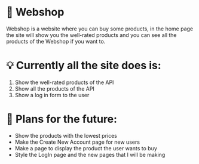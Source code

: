 # 🛒 Webshop

Webshop is a website where you can buy some products, in the home page the site will show you the well-rated products and you can see all the products of the Webshop if you want to.

# 💡 Currently all the site does is:
<ol>
  <li>Show the well-rated products of the API</li>
  <li>Show all the products of the API</li>
  <li>Show a log in form to the user</li>
</ol>

# 🚀 Plans for the future: 
- Show the products with the lowest prices
- Make the Create New Account page for new users
- Make a page to display the product the user wants to buy
- Style the LogIn page and the new pages that I will be making
